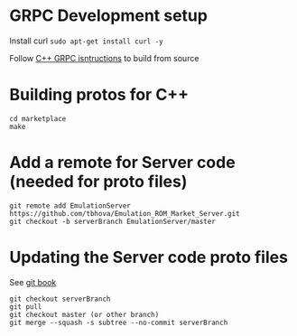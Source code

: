 # GRPC Development setup

Install curl ```sudo apt-get install curl -y```

Follow [C++ GRPC isntructions](https://github.com/grpc/grpc/blob/master/INSTALL.md) to build from source


# Building protos for C++

```
cd marketplace
make

```

# Add a remote for Server code (needed for proto files)

```
git remote add EmulationServer https://github.com/tbhova/Emulation_ROM_Market_Server.git
git checkout -b serverBranch EmulationServer/master
```

# Updating the Server code proto files

See [git book](https://git-scm.com/book/en/v1/Git-Tools-Subtree-Merging)

```
git checkout serverBranch
git pull
git checkout master (or other branch)
git merge --squash -s subtree --no-commit serverBranch
```
